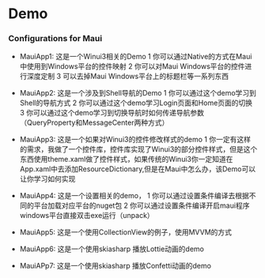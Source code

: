 # Demo
### Configurations for Maui

- MauiApp1: 这是一个Winui3相关的Demo
1  你可以通过Native的方式在Maui中使用到Windows平台的控件映射
2  你可以对Maui Windows平台的控件进行深度定制
3  可以去掉Maui Windows平台上的标题栏等一系列东西
    
- MauiApp2: 这是一个涉及到Shell导航的Demo
1  你可以通过这个demo学习到Shell的导航方式
2  你可以通过这个demo学习Login页面和Home页面的切换
3  你可以通过这个demo学习到切换导航时如何传递导航参数（QueryProperty和MessageCenter两种方式）
    
- MauiApp3: 这是一个如果对Winui3的控件修改样式的demo
1  你一定有这样的需求，我做了一个控件库，控件库实现了Winui3的部分控件样式，但是这个东西使用theme.xaml做了控件样式，如果传统的Winui3你一定知道在App.xaml中去添加ResourceDictionary,但是在Maui中怎么办，该Demo可以让你学习如何实现

- MauiApp4: 这是一个设置相关的demo，
1  你可以通过设置条件编译去根据不同的平台加载对应平台的nuget包
2  你可以通过设置条件编译开启maui程序windows平台直接双击exe运行（unpack）
    
- MauiApp5: 这是一个使用CollectionView的例子，使用MVVM的方式


- MauiApp6: 这是一个使用skiasharp 播放Lottie动画的demo

- MauiAPp7: 这是一个使用skiasharp 播放Confetti动画的demo


